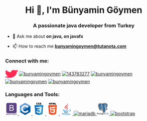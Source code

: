 <h1 align="center">Hi 👋, I'm Bünyamin Göymen</h1>
<h3 align="center">A passionate java developer from Turkey</h3>

- 💬 Ask me about **on java, on javafx**

- 📫 How to reach me **bunyamingoymen@tutanota.com**

<h3 align="left">Connect with me:</h3>
<p align="left" style="color=red;">
<a href="https://twitter.com/bunyamingoymen" target="blank"><img align="center" src="/img/social/twitter.png" alt="bunyamingoymen" height="30" width="40" /></a>
<a href="https://linkedin.com/in/bunyamingoymen" target="blank"><img align="center" src="https://cdn.jsdelivr.net/npm/simple-icons@3.0.1/icons/linkedin.svg" alt="bunyamingoymen" height="30" width="40" /></a>
<a href="https://stackoverflow.com/users/143783277" target="blank"><img align="center" src="https://cdn.jsdelivr.net/npm/simple-icons@3.0.1/icons/stackoverflow.svg" alt="143783277" height="30" width="40" /></a>
<a href="https://fb.com/bunyamingoymen" target="blank"><img align="center" src="https://cdn.jsdelivr.net/npm/simple-icons@3.0.1/icons/facebook.svg" alt="bunyamingoymen" height="30" width="40" /></a>
<a href="https://instagram.com/bunyamingoymen" target="blank"><img align="center" src="https://cdn.jsdelivr.net/npm/simple-icons@3.0.1/icons/instagram.svg" alt="bunyamingoymen" height="30" width="40" /></a>
<a href="https://www.hackerrank.com/bunyamingoymen" target="blank"><img align="center" src="https://cdn.jsdelivr.net/npm/simple-icons@3.0.1/icons/hackerrank.svg" alt="bunyamingoymen" height="30" width="40" /></a>
</p>

<h3 align="left">Languages and Tools:</h3>
<p align="left"> <a href="https://getbootstrap.com" target="_blank"> <img src="https://raw.githubusercontent.com/devicons/devicon/master/icons/bootstrap/bootstrap-plain-wordmark.svg" alt="bootstrap" width="40" height="40"/> </a> <a href="https://www.cprogramming.com/" target="_blank"> <img src="https://raw.githubusercontent.com/devicons/devicon/master/icons/c/c-original.svg" alt="c" width="40" height="40"/> </a> <a href="https://www.w3schools.com/css/" target="_blank"> <img src="https://raw.githubusercontent.com/devicons/devicon/master/icons/css3/css3-original-wordmark.svg" alt="css3" width="40" height="40"/> </a> <a href="https://www.w3.org/html/" target="_blank"> <img src="https://raw.githubusercontent.com/devicons/devicon/master/icons/html5/html5-original-wordmark.svg" alt="html5" width="40" height="40"/> </a> <a href="https://www.java.com" target="_blank"> <img src="https://raw.githubusercontent.com/devicons/devicon/master/icons/java/java-original.svg" alt="java" width="40" height="40"/> </a> <a href="https://mariadb.org/" target="_blank"> <img src="https://www.vectorlogo.zone/logos/mariadb/mariadb-icon.svg" alt="mariadb" width="40" height="40"/> </a> <a href="https://www.postgresql.org" target="_blank"> <img src="https://raw.githubusercontent.com/devicons/devicon/master/icons/postgresql/postgresql-original-wordmark.svg" alt="postgresql" width="40" height="40"/>  <a href="https://hadoop.apache.org/" target="_blank"> <img src="https://camo.githubusercontent.com/55336973a5c752995e40ccec95502a4aa6b3d091ff52741bc59456d61c67b7e5/68747470733a2f2f7777772e766563746f726c6f676f2e7a6f6e652f6c6f676f732f6170616368655f6861646f6f702f6170616368655f6861646f6f702d69636f6e2e737667" alt="bootstrap" width="40" height="40"/> </a> </p>
